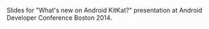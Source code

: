 Slides for "What's new on Android KitKat?" presentation at Android Developer Conference Boston 2014.
